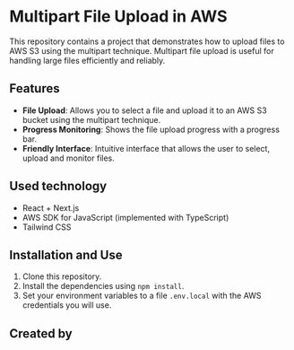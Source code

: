 # Multipart File Upload in AWS

This repository contains a project that demonstrates how to upload files to AWS S3 using the multipart technique. Multipart file upload is useful for handling large files efficiently and reliably.

## Features

- **File Upload**: Allows you to select a file and upload it to an AWS S3 bucket using the multipart technique.
- **Progress Monitoring**: Shows the file upload progress with a progress bar.
- **Friendly Interface**: Intuitive interface that allows the user to select, upload and monitor files.

## Used technology

- React + Next.js
- AWS SDK for JavaScript (implemented with TypeScript)
- Tailwind CSS

## Installation and Use

1. Clone this repository.
2. Install the dependencies using `npm install`.
3. Set your environment variables to a file `.env.local` with the AWS credentials you will use.

## Created by
